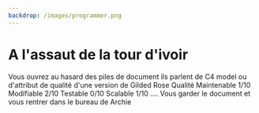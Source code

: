 ```yaml
---
backdrop: /images/programmer.png
---
```


# A l'assaut de la tour d'ivoir

Vous ouvrez au hasard des piles de document ils parlent de C4 model ou d'attribut de qualité d'une version de Gilded Rose Qualité 
Maintenable 1/10
Modifiable 2/10
Testable 0/10
Scalable 1/10
....
Vous garder le document et vous rentrer dans le bureau de Archie

<Page url="/assaut-tour-ivoir/131" instructions="" action="Frapper et entrer" condition="none" />
